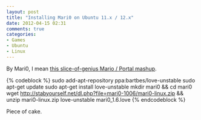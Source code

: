 ```yaml
---
layout: post
title: "Installing Mari0 on Ubuntu 11.x / 12.x"
date: 2012-04-15 02:31
comments: true
categories:
- Games
- Ubuntu
- Linux
---
```


By Mari0, I mean [this slice-of-genius Mario / Portal mashup](http://stabyourself.net/mari0/).

{% codeblock %}
sudo add-apt-repository ppa:bartbes/love-unstable
sudo apt-get update
sudo apt-get install love-unstable
mkdir mari0 && cd mari0
wget http://stabyourself.net/dl.php?file=mari0-1006/mari0-linux.zip && unzip mari0-linux.zip
love-unstable mari0_1.6.love
{% endcodeblock %}

Piece of cake.
